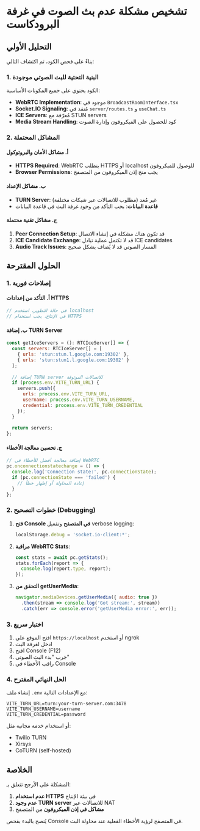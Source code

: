 # تشخيص مشكلة عدم بث الصوت في غرفة البرودكاست

## التحليل الأولي

بناءً على فحص الكود، تم اكتشاف التالي:

### 1. البنية التحتية للبث الصوتي موجودة

الكود يحتوي على جميع المكونات الأساسية:
- **WebRTC Implementation**: موجود في `BroadcastRoomInterface.tsx`
- **Socket.IO Signaling**: مُنفذ في `server/routes.ts` و `useChat.ts`
- **ICE Servers**: مُعرّفة مع STUN servers
- **Media Stream Handling**: كود للحصول على الميكروفون وإدارة الصوت

### 2. المشاكل المحتملة

#### أ. مشاكل الأمان والبروتوكول
- **HTTPS Required**: WebRTC يتطلب HTTPS أو localhost للوصول للميكروفون
- **Browser Permissions**: يجب منح إذن الميكروفون من المتصفح

#### ب. مشاكل الإعداد
- **TURN Server**: غير مُعد (مطلوب للاتصالات عبر شبكات مختلفة)
- **قاعدة البيانات**: يجب التأكد من وجود غرفة البث في قاعدة البيانات

#### ج. مشاكل تقنية محتملة
1. **Peer Connection Setup**: قد تكون هناك مشكلة في إنشاء الاتصال
2. **ICE Candidate Exchange**: قد لا تكتمل عملية تبادل ICE candidates
3. **Audio Track Issues**: المسار الصوتي قد لا يُضاف بشكل صحيح

## الحلول المقترحة

### 1. إصلاحات فورية

#### أ. التأكد من إعدادات HTTPS
```javascript
// في حالة التطوير، استخدم localhost
// في الإنتاج، يجب استخدام HTTPS
```

#### ب. إضافة TURN Server
```javascript
const getIceServers = (): RTCIceServer[] => {
  const servers: RTCIceServer[] = [
    { urls: 'stun:stun.l.google.com:19302' },
    { urls: 'stun:stun1.l.google.com:19302' }
  ];
  
  // إضافة TURN server للاتصالات الموثوقة
  if (process.env.VITE_TURN_URL) {
    servers.push({
      urls: process.env.VITE_TURN_URL,
      username: process.env.VITE_TURN_USERNAME,
      credential: process.env.VITE_TURN_CREDENTIAL
    });
  }
  
  return servers;
};
```

#### ج. تحسين معالجة الأخطاء
```javascript
// إضافة معالجة أفضل للأخطاء في WebRTC
pc.onconnectionstatechange = () => {
  console.log('Connection state:', pc.connectionState);
  if (pc.connectionState === 'failed') {
    // إعادة المحاولة أو إظهار خطأ
  }
};
```

### 2. خطوات التصحيح (Debugging)

1. **فتح Console في المتصفح** وتفعيل verbose logging:
   ```javascript
   localStorage.debug = 'socket.io-client:*';
   ```

2. **مراقبة WebRTC Stats**:
   ```javascript
   const stats = await pc.getStats();
   stats.forEach(report => {
     console.log(report.type, report);
   });
   ```

3. **التحقق من getUserMedia**:
   ```javascript
   navigator.mediaDevices.getUserMedia({ audio: true })
     .then(stream => console.log('Got stream:', stream))
     .catch(err => console.error('getUserMedia error:', err));
   ```

### 3. اختبار سريع

1. افتح الموقع على `https://localhost` أو استخدم ngrok
2. ادخل لغرفة البث
3. افتح Console (F12)
4. جرب "بدء البث الصوتي"
5. راقب الأخطاء في Console

### 4. الحل النهائي المقترح

إنشاء ملف `.env` مع الإعدادات التالية:
```
VITE_TURN_URL=turn:your-turn-server.com:3478
VITE_TURN_USERNAME=username
VITE_TURN_CREDENTIAL=password
```

أو استخدام خدمة مجانية مثل:
- Twilio TURN
- Xirsys
- CoTURN (self-hosted)

## الخلاصة

المشكلة على الأرجح تتعلق بـ:
1. **عدم استخدام HTTPS** في بيئة الإنتاج
2. **عدم وجود TURN server** للاتصالات عبر NAT
3. **مشاكل في إذن الميكروفون** من المتصفح

يُنصح بالبدء بفحص Console في المتصفح لرؤية الأخطاء الفعلية عند محاولة البث.